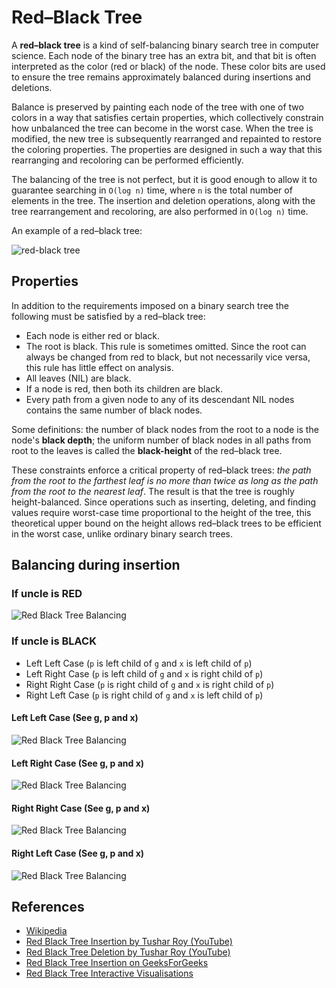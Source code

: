 # Red–Black Tree

A **red–black tree** is a kind of self-balancing binary search 
tree in computer science. Each node of the binary tree has 
an extra bit, and that bit is often interpreted as the 
color (red or black) of the node. These color bits are used 
to ensure the tree remains approximately balanced during 
insertions and deletions.

Balance is preserved by painting each node of the tree with 
one of two colors in a way that satisfies certain properties,
which collectively constrain how unbalanced the tree can 
become in the worst case. When the tree is modified, the 
new tree is subsequently rearranged and repainted to 
restore the coloring properties. The properties are 
designed in such a way that this rearranging and recoloring 
can be performed efficiently.

The balancing of the tree is not perfect, but it is good 
enough to allow it to guarantee searching in `O(log n)` time,
where `n` is the total number of elements in the tree. 
The insertion and deletion operations, along with the tree 
rearrangement and recoloring, are also performed 
in `O(log n)` time.

An example of a red–black tree:

![red-black tree](https://upload.wikimedia.org/wikipedia/commons/6/66/Red-black_tree_example.svg)

## Properties

In addition to the requirements imposed on a binary search 
tree the following must be satisfied by a red–black tree:

- Each node is either red or black.
- The root is black. This rule is sometimes omitted. 
Since the root can always be changed from red to black, 
but not necessarily vice versa, this rule has little 
effect on analysis.
- All leaves (NIL) are black.
- If a node is red, then both its children are black.
- Every path from a given node to any of its descendant 
NIL nodes contains the same number of black nodes.

Some definitions: the number of black nodes from the root 
to a node is the node's **black depth**; the uniform 
number of black nodes in all paths from root to the leaves 
is called the **black-height** of the red–black tree.

These constraints enforce a critical property of red–black 
trees: _the path from the root to the farthest leaf is no more than twice as long as the path from the root to the nearest leaf_. 
The result is that the tree is roughly height-balanced. 
Since operations such as inserting, deleting, and finding 
values require worst-case time proportional to the height 
of the tree, this theoretical upper bound on the height 
allows red–black trees to be efficient in the worst case, 
unlike ordinary binary search trees.

## Balancing during insertion

### If uncle is RED
![Red Black Tree Balancing](https://www.geeksforgeeks.org/wp-content/uploads/redBlackCase2.png)

### If uncle is BLACK

- Left Left Case (`p` is left child of `g` and `x` is left child of `p`)
- Left Right Case (`p` is left child of `g` and `x` is right child of `p`)
- Right Right Case (`p` is right child of `g` and `x` is right child of `p`)
- Right Left Case (`p` is right child of `g` and `x` is left child of `p`)

#### Left Left Case (See g, p and x)

![Red Black Tree Balancing](https://www.geeksforgeeks.org/wp-content/uploads/redBlackCase3a1.png)

#### Left Right Case (See g, p and x)

![Red Black Tree Balancing](https://www.geeksforgeeks.org/wp-content/uploads/redBlackCase3b.png)

#### Right Right Case (See g, p and x)

![Red Black Tree Balancing](https://www.geeksforgeeks.org/wp-content/uploads/redBlackCase3c.png)

#### Right Left Case (See g, p and x)

![Red Black Tree Balancing](https://www.geeksforgeeks.org/wp-content/uploads/redBlackCase3d.png)

## References

- [Wikipedia](https://en.wikipedia.org/wiki/Red%E2%80%93black_tree)
- [Red Black Tree Insertion by Tushar Roy (YouTube)](https://www.youtube.com/watch?v=UaLIHuR1t8Q&list=PLLXdhg_r2hKA7DPDsunoDZ-Z769jWn4R8&index=63)
- [Red Black Tree Deletion by Tushar Roy (YouTube)](https://www.youtube.com/watch?v=CTvfzU_uNKE&t=0s&list=PLLXdhg_r2hKA7DPDsunoDZ-Z769jWn4R8&index=64)
- [Red Black Tree Insertion on GeeksForGeeks](https://www.geeksforgeeks.org/red-black-tree-set-2-insert/)
- [Red Black Tree Interactive Visualisations](https://www.cs.usfca.edu/~galles/visualization/RedBlack.html)